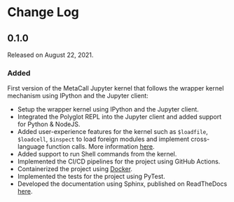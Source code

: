 # Change Log

## 0.1.0

Released on August 22, 2021.

### Added

First version of the MetaCall Jupyter kernel that follows the wrapper kernel mechanism using IPython and the Jupyter client:

- Setup the wrapper kernel using IPython and the Jupyter client.
- Integrated the Polyglot REPL into the Jupyter client and added support for Python & NodeJS.
- Added user-experience features for the kernel such as `$loadfile`, `$loadcell`, `$inspect` to load foreign modules and implement cross-language function calls. More information [here](https://metacall-jupyter-kernel.readthedocs.io/en/latest/getting-started.html#running-a-notebook).
- Added support to run Shell commands from the kernel.
- Implemented the CI/CD pipelines for the project using GitHub Actions.
- Containerized the project using [Docker](https://www.docker.com/).
- Implemented the tests for the project using PyTest.
- Developed the documentation using Sphinx, published on ReadTheDocs [here](https://metacall-jupyter-kernel.readthedocs.io/en/latest/).
